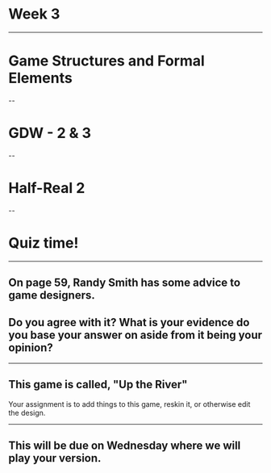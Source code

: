 # Week 3

---
# Game Structures and Formal Elements
--
# GDW - 2 & 3
--
# Half-Real 2
--
# Quiz time!
---
## On page 59, Randy Smith has some advice to game designers.
## Do you agree with it? What is your evidence do you base your answer on aside from it being your opinion?

---
## This game is called, "Up the River" 

Your assignment is to add things to this game, reskin it, or otherwise edit the design. 

---
## This will be due on Wednesday where we will play your version.

